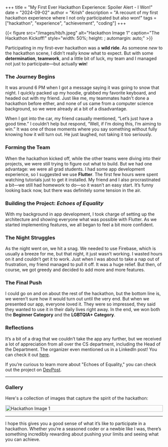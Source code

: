 +++
title = "My First Ever Hackathon Experience: Spoiler Alert - I Won!"
date = "2024-09-02"
author = "Krish"
description = "A recount of my first hackathon experience where I not only participated but also won!"
tags = ["hackathon", "experience", "achievement", "coding"]
+++
<!--more-->

{{< figure src="/images/hb/h.jpeg" alt="Hackathon Image 1" caption="The Hackathon Kickoff!" style="width: 50%; height: ; automargin: auto;" >}}

Participating in my first-ever hackathon was a **wild ride**. As someone *new* to the hackathon scene, I didn’t really know what to expect. But with some **determination**, **teamwork**, and a little bit of luck, my team and I managed not just to participate—but actually **win**!

### The Journey Begins

It was around 6 PM when I got a message saying it was going to snow that night. I quickly packed up my hoodie, grabbed my favorite keyboard, and headed out with my friend. Just like me, my teammates hadn't done a hackathon before either, and none of us came from a computer science background, so we were already at a bit of a disadvantage.

When I got into the car, my friend casually mentioned, “Let’s just have a good time.” I couldn’t help but respond, “Well, if I’m doing this, I’m aiming to win.” It was one of those moments where you say something without fully knowing how it will turn out. He just laughed, not taking it too seriously.

### Forming the Team

When the hackathon kicked off, while the other teams were diving into their projects, we were still trying to figure out what to build. But we had one advantage: we were all grad students. I had some app development experience, so I suggested we use **Flutter**. The first few hours were spent watching tutorials just to get it installed. My friend and I also procrastinated a bit—we still had homework to do—so it wasn’t an easy start. It’s funny looking back now, but there was definitely some tension in the air.

### Building the Project: *Echoes of Equality*

With my background in app development, I took charge of setting up the architecture and showing everyone what was possible with Flutter. As we started implementing features, we all began to feel a bit more confident.

### The Night Struggles

As the night went on, we hit a snag. We needed to use Firebase, which is usually a breeze for me, but that night, it just wasn’t working. I wasted hours on it and couldn’t get it to work. Just when I was about to take a nap out of frustration, my friend managed to pull it off. It was a huge relief. But then, of course, we got greedy and decided to add more and more features.

### The Final Push

I could go on and on about the rest of the hackathon, but the bottom line is, we weren’t sure how it would turn out until the very end. But when we presented our app, everyone loved it. They were so impressed, they said they wanted to use it in their daily lives right away. In the end, we won both the **Beginner Category** and the **LGBTQIA+ Category**.

### Reflections

It’s a bit of a drag that we couldn’t take the app any further, but we received a lot of appreciation from all over the CS department, including the Head of the Department. The organizer even mentioned us in a LinkedIn post! You can check it out [here](https://www.linkedin.com/feed/update/urn:li:activity:7164457607091478529/).


If you’re curious to learn more about "Echoes of Equality," you can check out the project on [DevPost](https://devpost.com/EchoesOfEquality).

---

### Gallery
Here's a collection of images that capture the spirit of the hackathon:

<style>
.carousel {
    display: flex;
    overflow-x: auto;
    scroll-snap-type: x mandatory;
}
.carousel img {
    width: 100%;
    height: auto;
    scroll-snap-align: start;
    flex: none;
}
</style>

<div class="carousel">
    <img src="/images/hb/h1.jpeg" alt="Hackathon Image 1">
    <img src="/images/hb/h2.jpeg" alt="Hackathon Image 2">
    <img src="/images/hb/h3.jpeg" alt="Hackathon Image 3">
    <img src="/images/hb/h4.jpeg" alt="Hackathon Image 4">
    <img src="/images/hb/h9.jpeg" alt="Hackathon Image 9">
    <img src="/images/hb/h5.jpeg" alt="Hackathon Image 5">
    <img src="/images/hb/h8.jpeg" alt="Hackathon Image 8">
    <img src="/images/hb/h6.jpeg" alt="Hackathon Image 6">
    <img src="/images/hb/h7.jpeg" alt="Hackathon Image 7">
</div>

---

I hope this gives you a good sense of what it’s like to participate in a hackathon. Whether you’re a seasoned coder or a newbie like I was, there’s something incredibly rewarding about pushing your limits and seeing what you can achieve.
